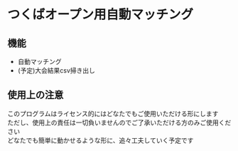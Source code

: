 # つくばオープン用自動マッチング

## 機能
- 自動マッチング
- (予定)大会結果csv掃き出し

## 使用上の注意
このプログラムはライセンス的にはどなたでもご使用いただける形にします  
ただし、使用上の責任は一切負いませんのでご了承いただける方のみご使用ください  
どなたでも簡単に動かせるような形に、追々工夫していく予定です  

